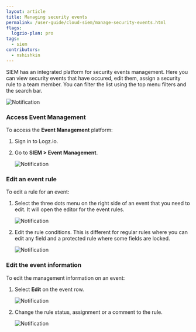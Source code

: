 ```yaml
---
layout: article
title: Managing security events
permalink: /user-guide/cloud-siem/manage-security-events.html
flags:
  logzio-plan: pro
tags:
  - siem
contributors:
  - nshishkin
---
```


SIEM has an integrated platform for security events management. Here you can view security events that have occured, edit them, assign a security rule to a team member. You can filter the list using the top menu filters and the search bar.

   ![Notification](https://dytvr9ot2sszz.cloudfront.net/logz-docs/siem-quick-start/event_management-2.png)


### Access Event Management

To access the **Event Management** platform:


1. Sign in to Logz.io.

2. Go to **SIEM > Event Management**.

   ![Notification](https://dytvr9ot2sszz.cloudfront.net/logz-docs/siem-quick-start/event_management-1.png)




### Edit an event rule

To edit a rule for an event:


1. Select the three dots menu on the right side of an event that you need to edit. It will open the editor for the event rules.

   ![Notification](https://dytvr9ot2sszz.cloudfront.net/logz-docs/siem-quick-start/event_management-3.png)


2. Edit the rule conditions. This is different for regular rules where you can edit any field and a protected rule where some fields are locked.

   ![Notification](https://dytvr9ot2sszz.cloudfront.net/logz-docs/siem-quick-start/event_management-4.png)



### Edit the event information

To edit the management information on an event:


1. Select **Edit** on the event row.

   ![Notification](https://dytvr9ot2sszz.cloudfront.net/logz-docs/siem-quick-start/event_management-5.png)


2. Change the rule status, assignment or a comment to the rule.

   ![Notification](https://dytvr9ot2sszz.cloudfront.net/logz-docs/siem-quick-start/event_management-6.png)
